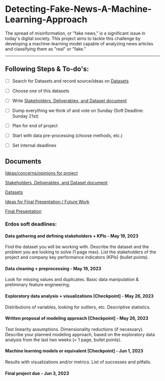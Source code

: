 # Detecting-Fake-News-A-Machine-Learning-Approach
The spread of misinformation, or "fake news," is a significant issue in today's digital society. This project aims to tackle this challenge by developing a machine-learning model capable of analyzing news articles and classifying them as "real" or "fake."



-----------

## Following Steps & To-do's:

- [ ] Search for Datasets and record source/ideas on [Datasets](https://docs.google.com/document/d/1ZAJRoiReq_z9ilW6BCkTsyaTOXu-gpDJs10uEqnFxuU/edit?usp=sharing)
- [ ] Choose one of this datasets
- [ ] Write [Stakeholders, Deliverables, and Dataset document](https://docs.google.com/document/d/11QYoArg_Tspz9DMUaUZW-JQ5L7bWfVSuiV1cnxe9IOw/edit?usp=sharing)
- [ ] Dump everything we think of and vote on Sunday (Soft Deadline: Sunday 21st)
- [ ] Plan for end of project
- [ ] Start with data pre-processing (choose methods, etc.)
- [ ] Set internal deadlines



## Documents

[Ideas/concerns/opinions for project](https://docs.google.com/document/d/1DNczb1nMEhkRcQA6TphjL8hI46tRyMtm9uL3yfk-20M/edit?usp=sharing)

[Stakeholders, Deliverables, and Dataset document](https://docs.google.com/document/d/11QYoArg_Tspz9DMUaUZW-JQ5L7bWfVSuiV1cnxe9IOw/edit?usp=sharing)

[Datasets](https://docs.google.com/document/d/1ZAJRoiReq_z9ilW6BCkTsyaTOXu-gpDJs10uEqnFxuU/edit?usp=sharing)

[Ideas for Final Presentation / Future Work](https://docs.google.com/document/d/1T8lCy2qAjvcLXcrrfsuiwQAvY7i7cMD7Fh3RMFQyEWU/edit?usp=sharing)

[Final Presentation](https://docs.google.com/presentation/d/1kVk1IUnFhH4zG_ar8WkQFQJYWjOv9jYq3tiJ93qjXNY/edit?usp=sharing)



### Erdos soft deadlines:

#### Data gathering and defining stakeholders + KPIs - May 19, 2023
Find the dataset you will be working with. Describe the dataset and the problem you are looking to solve (1 page max). List the stakeholders of the project and company key performance indicators (KPIs) (bullet points).

#### Data cleaning + preprocessing - May 19, 2023

Look for missing values and duplicates. Basic data manipulation & preliminary feature engineering.

#### Exploratory data analysis + visualizations [Checkpoint] - May 26, 2023

Distributions of variables, looking for outliers, etc. Descriptive statistics.

#### Written proposal of modeling approach [Checkpoint] - May 26, 2023

Test linearity assumptions. Dimensionality reductions (if necessary). Describe your planned modeling approach, based on the exploratory data analysis from the last two weeks (< 1 page, bullet points).

#### Machine learning models or equivalent [Checkpoint] - Jun 1, 2023

Results with visualizations and/or metrics. List of successes and pitfalls.

#### Final project due - Jun 3, 2023



